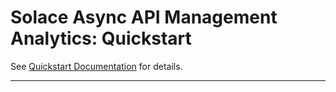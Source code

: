 # Solace Async API Management Analytics: Quickstart

See [Quickstart Documentation](https://solace-iot-team.github.io/async-apim-analytics/quickstart/index.html) for details.

---
